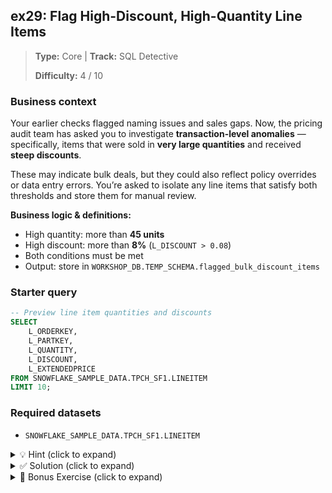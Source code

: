 ## ex29: Flag High-Discount, High-Quantity Line Items

> **Type:** Core | **Track:** SQL Detective  
>
> **Difficulty:** 4 / 10

### Business context
Your earlier checks flagged naming issues and sales gaps. Now, the pricing audit team has asked you to investigate **transaction-level anomalies** — specifically, items that were sold in **very large quantities** and received **steep discounts**.

These may indicate bulk deals, but they could also reflect policy overrides or data entry errors. You’re asked to isolate any line items that satisfy both thresholds and store them for manual review.

**Business logic & definitions:**
* High quantity: more than **45 units**
* High discount: more than **8%** (`L_DISCOUNT > 0.08`)
* Both conditions must be met
* Output: store in `WORKSHOP_DB.TEMP_SCHEMA.flagged_bulk_discount_items`

### Starter query
```sql
-- Preview line item quantities and discounts
SELECT
    L_ORDERKEY,
    L_PARTKEY,
    L_QUANTITY,
    L_DISCOUNT,
    L_EXTENDEDPRICE
FROM SNOWFLAKE_SAMPLE_DATA.TPCH_SF1.LINEITEM
LIMIT 10;
```

### Required datasets

* `SNOWFLAKE_SAMPLE_DATA.TPCH_SF1.LINEITEM`

<details>
<summary>💡 Hint (click to expand)</summary>

#### How to think about it

Use a `WHERE` clause to apply **both conditions** together:
- `L_QUANTITY > 45`
- `L_DISCOUNT > 0.08`

You're looking for **compound logic**, not either-or. So use `AND`.

After confirming the logic, wrap the query in `CREATE TABLE` to store results.

#### Helpful SQL concepts

`WHERE`, `AND`, numeric comparisons, `CREATE TABLE AS`

```sql
SELECT …
FROM LINEITEM
WHERE L_QUANTITY > 45 AND L_DISCOUNT > 0.08;
```

</details>

<details>
<summary>✅ Solution (click to expand)</summary>

#### Working query

```sql
-- Step 1: Create the flagged transaction table
CREATE OR REPLACE TABLE WORKSHOP_DB.TEMP_SCHEMA.flagged_bulk_discount_items AS
SELECT
    L_ORDERKEY,
    L_PARTKEY,
    L_QUANTITY,
    L_DISCOUNT,
    L_EXTENDEDPRICE,
    L_EXTENDEDPRICE * (1 - L_DISCOUNT) AS net_revenue
FROM SNOWFLAKE_SAMPLE_DATA.TPCH_SF1.LINEITEM
WHERE L_QUANTITY > 45
  AND L_DISCOUNT > 0.08;
```

```sql
-- Step 2: Review results
SELECT * FROM WORKSHOP_DB.TEMP_SCHEMA.flagged_bulk_discount_items
ORDER BY net_revenue DESC;
```

#### Why this works

This query filters the `LINEITEM` table for records that exceed both **volume** and **discount** thresholds. It also computes a derived column `net_revenue` to support prioritization during manual review.

Storing the result enables deeper review by pricing or compliance stakeholders.

#### Business answer

You identified a subset of transactions where **high volumes were sold at unusually steep discounts** — potential outliers that may require approval review or fraud checks.

#### Take-aways

* Compound filters are essential when detecting violations of business rules
* Derived columns like `net_revenue` help downstream prioritization
* Storing transactional outliers is a common step in fraud and pricing pipelines
* This builds toward a rules-based anomaly detection layer

</details>

<details>
<summary>🎁 Bonus Exercise (click to expand)</summary>

Enhance your audit by adding a **severity score** to each flagged transaction, using the formula:

```sql
severity_score = L_QUANTITY * L_DISCOUNT
```

1. Add this as a new column to the table
2. Then create a second table with just the **top 10 most severe records**, based on this score:
   `WORKSHOP_DB.TEMP_SCHEMA.top_discount_anomalies`

This score gives stakeholders a quick way to prioritize their manual review efforts.

</details>
